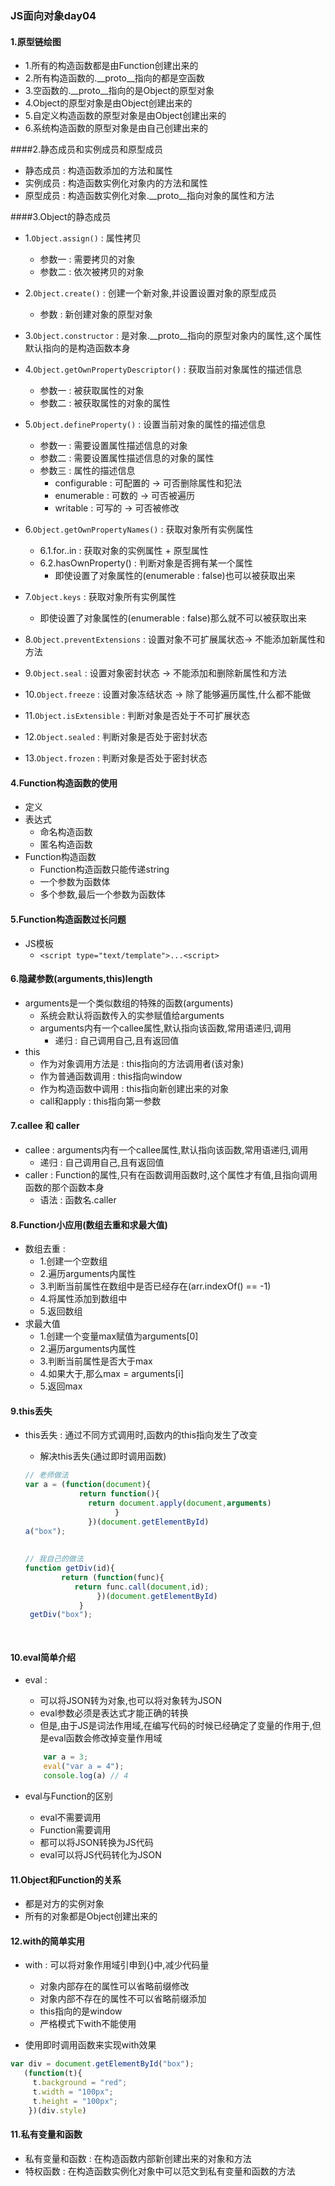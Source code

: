 ### JS面向对象day04
#### 1.原型链绘图
- 1.所有的构造函数都是由Function创建出来的
- 2.所有构造函数的.__proto__指向的都是空函数
- 3.空函数的.__proto__指向的是Object的原型对象
- 4.Object的原型对象是由Object创建出来的
- 5.自定义构造函数的原型对象是由Object创建出来的
- 6.系统构造函数的原型对象是由自己创建出来的

####2.静态成员和实例成员和原型成员
- 静态成员 : 构造函数添加的方法和属性
- 实例成员 : 构造函数实例化对象内的方法和属性
- 原型成员 : 构造函数实例化对象.__proto__指向对象的属性和方法

####3.Object的静态成员
- 1.`Object.assign()` : 属性拷贝
    - 参数一 : 需要拷贝的对象
    - 参数二 : 依次被拷贝的对象

- 2.`Object.create()` : 创建一个新对象,并设置设置对象的原型成员
    - 参数 : 新创建对象的原型对象

- 3.`Object.constructor` : 是对象.__proto__指向的原型对象内的属性,这个属性默认指向的是构造函数本身

- 4.`Object.getOwnPropertyDescriptor()` : 获取当前对象属性的描述信息
    - 参数一 : 被获取属性的对象
    - 参数二 : 被获取属性的对象的属性

- 5.`Object.defineProperty()` : 设置当前对象的属性的描述信息
    - 参数一 : 需要设置属性描述信息的对象
    - 参数二 : 需要设置属性描述信息的对象的属性
    - 参数三 : 属性的描述信息
    	- configurable : 可配置的 -> 可否删除属性和犯法
    	- enumerable : 可数的 -> 可否被遍历
    	- writable : 可写的 -> 可否被修改
- 6.`Object.getOwnPropertyNames()` : 获取对象所有实例属性
	- 6.1.for..in : 获取对象的实例属性 + 原型属性
  	- 6.2.hasOwnProperty() : 判断对象是否拥有某一个属性
    	- 即使设置了对象属性的(enumerable : false)也可以被获取出来
	
- 7.`Object.keys` : 获取对象所有实例属性
    - 即使设置了对象属性的(enumerable : false)那么就不可以被获取出来

- 8.`Object.preventExtensions` : 设置对象不可扩展属状态-> 不能添加新属性和方法

- 9.`Object.seal` : 设置对象密封状态 -> 不能添加和删除新属性和方法

- 10.`Object.freeze` : 设置对象冻结状态 -> 除了能够遍历属性,什么都不能做

- 11.`Object.isExtensible` : 判断对象是否处于不可扩展状态

- 12.`Object.sealed` : 判断对象是否处于密封状态

- 13.`Object.frozen` : 判断对象是否处于密封状态

#### 4.Function构造函数的使用
- 定义
- 表达式
   - 命名构造函数
   - 匿名构造函数
- Function构造函数
  - Function构造函数只能传递string
  - 一个参数为函数体
  - 多个参数,最后一个参数为函数体

#### 5.Function构造函数过长问题
- JS模板
   - `<script type="text/template">...<script>`

#### 6.隐藏参数(arguments,this)length
- arguments是一个类似数组的特殊的函数(arguments)
    - 系统会默认将函数传入的实参赋值给arguments
    - arguments内有一个callee属性,默认指向该函数,常用语递归,调用
      - 递归 : 自己调用自己,且有返回值
- this
    - 作为对象调用方法是 : this指向的方法调用者(该对象)
    - 作为普通函数调用 : this指向window
    - 作为构造函数中调用 : this指向新创建出来的对象
    - call和apply : this指向第一参数
  
#### 7.callee 和 caller
- callee : arguments内有一个callee属性,默认指向该函数,常用语递归,调用
     - 递归 : 自己调用自己,且有返回值
- caller : Function的属性,只有在函数调用函数时,这个属性才有值,且指向调用函数的那个函数本身
     - 语法 : 函数名.caller

#### 8.Function小应用(数组去重和求最大值)
- 数组去重 :
     - 1.创建一个空数组
     - 2.遍历arguments内属性
     - 3.判断当前属性在数组中是否已经存在(arr.indexOf() == -1)
     - 4.将属性添加到数组中
     - 5.返回数组
- 求最大值
     - 1.创建一个变量max赋值为arguments[0]
     - 2.遍历arguments内属性
     - 3.判断当前属性是否大于max
     - 4.如果大于,那么max = arguments[i]
     - 5.返回max
         
#### 9.this丢失
- this丢失 : 通过不同方式调用时,函数内的this指向发生了改变
     - 解决this丢失(通过即时调用函数)
     
   ```js
   // 老师做法
   var a = (function(document){
               return function(){
                 return document.apply(document,arguments)
                       }
                 })(document.getElementById)
   a("box");
     
                  
   // 我自己的做法
   function getDiv(id){
           return (function(func){
              return func.call(document,id);
                   })(document.getElementById)
               }
    getDiv("box");
    
       
#### 10.eval简单介绍
- eval :
  - 可以将JSON转为对象,也可以将对象转为JSON
  - eval参数必须是表达式才能正确的转换
  - 但是,由于JS是词法作用域,在编写代码的时候已经确定了变量的作用于,但是eval函数会修改掉变量作用域

  ```js
      var a = 3;
      eval("var a = 4");
      console.log(a) // 4
  ```
- eval与Function的区别
   - eval不需要调用
   - Function需要调用
   - 都可以将JSON转换为JS代码
   - eval可以将JS代码转化为JSON

#### 11.Object和Function的关系
- 都是对方的实例对象
- 所有的对象都是Object创建出来的
 
#### 12.with的简单实用
- with : 可以将对象作用域引申到{}中,减少代码量
  - 对象内部存在的属性可以省略前缀修改
  - 对象内部不存在的属性不可以省略前缀添加
  - this指向的是window
  - 严格模式下with不能使用
   
- 使用即时调用函数来实现with效果

```js
var div = document.getElementById("box");
   (function(t){
     t.background = "red";
     t.width = "100px";
     t.height = "100px";
    })(div.style)
```
#### 11.私有变量和函数
- 私有变量和函数 : 在构造函数内部新创建出来的对象和方法
- 特权函数 : 在构造函数实例化对象中可以范文到私有变量和函数的方法